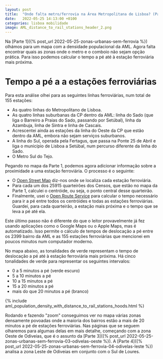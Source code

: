 ```yaml
---
layout: post
title:  "Onde falta metro/ferrovia na Área Metropolitana de Lisboa? (Parte 2 - Tempo a pé até uma estação)"
date:   2022-05-25 14:13:00 +0100
categories: lisboa mobilidade
image: AML_distance_to_rail_stations_header_2.png
---
```


Na [Parte 1]({% post_url 2022-05-25-zonas-urbanas-sem-ferrovia %}) olhámos para um mapa com a densidade populacional da AML. Agora falta encontrar quais as zonas onde o metro e o comboio não sejam opção prática. Para isso podemos calcular o tempo a pé até à estação ferroviária mais próxima.

# Tempo a pé a a estações ferroviárias
Para esta análise olhei para as seguintes linhas ferroviárias, num total de 155 estações:
- As quatro linhas do Metropolitano de Lisboa.
- As quatro linhas suburbanas da CP dentro da AML: linha do Sado (que liga o Barreiro a Praias do Sado, passando por Setúbal), linha da Azambuja, linha de Sintra e linha de Cascais.
- Acrescentei ainda as estações da linha do Oeste da CP que estão dentro da AML, embora não sejam serviços suburbanos.
- A linha do Sul, operada pela Fertagus, que passa na Ponte 25 de Abril e liga o município de Lisboa a Setúbal, num percurso diferente da linha do Sado.
- O Metro Sul do Tejo.

Pegando no mapa da Parte 1, podemos agora adicionar informação sobre a proximidade a uma estação ferroviária. O processo é o seguinte:
- O [Open Street Map](https://www.openstreetmap.org/) diz-nos onde se localiza cada estação ferroviária.
- Para cada um dos 25915 quarteirões dos Censos, que estão no mapa da Parte 1, calculei o centróide, ou seja, o ponto central desse quarteirão.
- Finalmente, usei o [Open Route Service](https://openrouteservice.org/) para calcular o tempo necessário para ir a pé entre todos os centróides e todas as estações ferroviárias. Guardei, para cada quarteirão, a estação mais próxima e o tempo que se leva a pé até ela.

Este último passo não é diferente do que o leitor provavelmente já fez usando aplicações como o Google Maps ou o Apple Maps, mas é automatizado. Isso permite o cálculo de tempos de deslocação a pé entre os 2399 bairro da AML e as 155 estações ferroviárias que mencionei em poucos minutos num computador moderno.

No mapa abaixo, as tonalidades de verde representam o tempo de deslocação a pé até à estação ferroviária mais próxima. Há cinco tonalidades de verde para representar os seguintes intervalos:
- 0 a 5 minutos a pé (verde escuro)
- 5 a 10 minutos a pé
- 10 a 15 minutos a pé
- 15 a 20 minutos a pé
- mais do que 20 minutos a pé (branco)

{% include aml_population_density_with_distance_to_rail_stations_hoods.html %}

Rodando e fazendo "zoom" conseguimos ver no mapa várias zonas densamente povoadas onde a maioria dos bairros estão a mais de 20 minutos a pé de estações ferroviárias. Nas páginas que se seguem olharemos para algumas delas em mais detalhe, começando com a zona Oeste de Odiveias, que é o assunto da [Parte 3]({% post_url 2022-05-25-zonas-urbanas-sem-ferrovia-03-odivelas-oeste %}). A [Parte 4]({% post_url 2022-05-25-zonas-urbanas-sem-ferrovia-04-odivelas-leste %}) analisa a zona Leste de Odiveias em conjunto com o Sul de Loures.

[gsdg]: https://globaldesigningcities.org/wp-content/uploads/guides/global-street-design-guide.pdf
[metro2009]: https://pt.wikipedia.org/wiki/Metropolitano_de_Lisboa#Projetos_Anteriormente_Apresentados
[ciclovias.pt]: [https://www.ciclovias.pt/?lat=38.57706&lng=-9.04511&z=14.52900000000001&m=r&l=16]